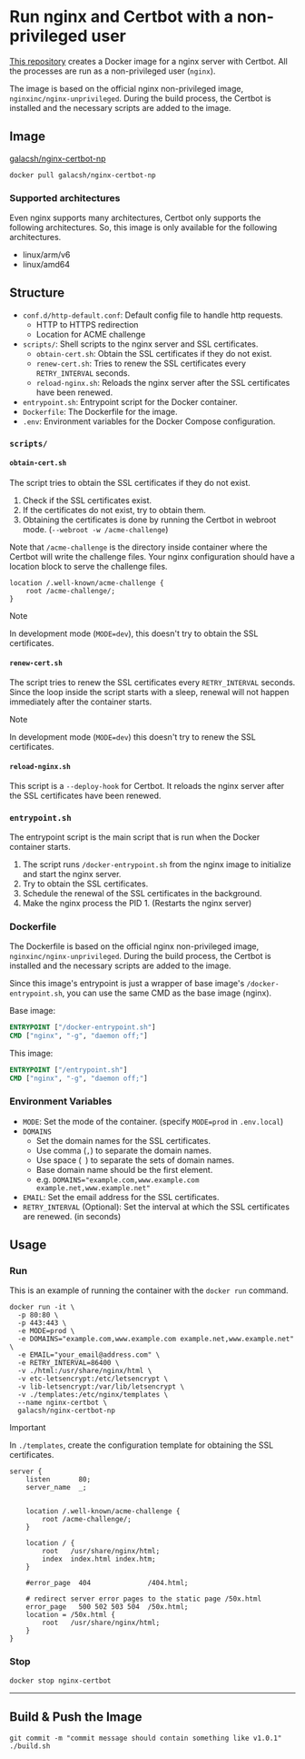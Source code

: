 # Run nginx and Certbot with a non-privileged user

[This repository](https://github.com/Galacsh/nginx-certbot-np) creates a Docker image for a nginx server with Certbot.
All the processes are run as a non-privileged user (`nginx`).

The image is based on the official nginx non-privileged image, `nginxinc/nginx-unprivileged`.
During the build process, the Certbot is installed and the necessary scripts are added to the image.

## Image

[galacsh/nginx-certbot-np](https://hub.docker.com/r/galacsh/nginx-certbot-np)

```shell
docker pull galacsh/nginx-certbot-np
```

### Supported architectures

Even nginx supports many architectures, Certbot only supports the following architectures.
So, this image is only available for the following architectures.

- linux/arm/v6
- linux/amd64

## Structure

- `conf.d/http-default.conf`: Default config file to handle http requests.
    - HTTP to HTTPS redirection
    - Location for ACME challenge
- `scripts/`: Shell scripts to the nginx server and SSL certificates.
    - `obtain-cert.sh`: Obtain the SSL certificates if they do not exist.
    - `renew-cert.sh`: Tries to renew the SSL certificates every `RETRY_INTERVAL` seconds.
    - `reload-nginx.sh`: Reloads the nginx server after the SSL certificates have been renewed.
- `entrypoint.sh`: Entrypoint script for the Docker container.
- `Dockerfile`: The Dockerfile for the image.
- `.env`: Environment variables for the Docker Compose configuration.

### `scripts/`

#### `obtain-cert.sh`

The script tries to obtain the SSL certificates if they do not exist.

1. Check if the SSL certificates exist.
2. If the certificates do not exist, try to obtain them.
3. Obtaining the certificates is done by running the Certbot in webroot mode. (`--webroot -w /acme-challenge`)

Note that `/acme-challenge` is the directory inside container where the Certbot will write the challenge files.
Your nginx configuration should have a location block to serve the challenge files.

```text
location /.well-known/acme-challenge {
    root /acme-challenge/;
}
```

> [!NOTE]
> In development mode (`MODE=dev`), this doesn't try to obtain the SSL certificates.

#### `renew-cert.sh`

The script tries to renew the SSL certificates every `RETRY_INTERVAL` seconds.
Since the loop inside the script starts with a sleep, renewal will not happen immediately after the container starts.

> [!NOTE]
> In development mode (`MODE=dev`) this doesn't try to renew the SSL certificates.

#### `reload-nginx.sh`

This script is a `--deploy-hook` for Certbot.
It reloads the nginx server after the SSL certificates have been renewed.

### `entrypoint.sh`

The entrypoint script is the main script that is run when the Docker container starts.

1. The script runs `/docker-entrypoint.sh` from the nginx image to initialize and start the nginx server.
2. Try to obtain the SSL certificates.
3. Schedule the renewal of the SSL certificates in the background.
4. Make the nginx process the PID 1. (Restarts the nginx server)

### Dockerfile

The Dockerfile is based on the official nginx non-privileged image, `nginxinc/nginx-unprivileged`.
During the build process, the Certbot is installed and the necessary scripts are added to the image.

Since this image's entrypoint is just a wrapper of base image's `/docker-entrypoint.sh`,
you can use the same CMD as the base image (nginx).

Base image:

```dockerfile
ENTRYPOINT ["/docker-entrypoint.sh"]
CMD ["nginx", "-g", "daemon off;"]
```

This image:

```dockerfile
ENTRYPOINT ["/entrypoint.sh"]
CMD ["nginx", "-g", "daemon off;"]
```

### Environment Variables

- `MODE`: Set the mode of the container. (specify `MODE=prod` in `.env.local`)
- `DOMAINS`
    - Set the domain names for the SSL certificates.
    - Use comma (`,`) to separate the domain names.
    - Use space (` `) to separate the sets of domain names.
    - Base domain name should be the first element.
    - e.g. `DOMAINS="example.com,www.example.com example.net,www.example.net"`
- `EMAIL`: Set the email address for the SSL certificates.
- `RETRY_INTERVAL` (Optional): Set the interval at which the SSL certificates are renewed. (in seconds)

## Usage

### Run

This is an example of running the container with the `docker run` command.

```shell
docker run -it \
  -p 80:80 \
  -p 443:443 \
  -e MODE=prod \
  -e DOMAINS="example.com,www.example.com example.net,www.example.net" \
  -e EMAIL="your_email@address.com" \
  -e RETRY_INTERVAL=86400 \
  -v ./html:/usr/share/nginx/html \
  -v etc-letsencrypt:/etc/letsencrypt \
  -v lib-letsencrypt:/var/lib/letsencrypt \
  -v ./templates:/etc/nginx/templates \
  --name nginx-certbot \
  galacsh/nginx-certbot-np
```

> [!IMPORTANT]
> In `./templates`, create the configuration template for obtaining the SSL certificates.

```text
server {
    listen       80;
    server_name  _;

    
    location /.well-known/acme-challenge {
        root /acme-challenge/;
    }

    location / {
        root   /usr/share/nginx/html;
        index  index.html index.htm;
    }

    #error_page  404              /404.html;

    # redirect server error pages to the static page /50x.html
    error_page   500 502 503 504  /50x.html;
    location = /50x.html {
        root   /usr/share/nginx/html;
    }
}
```

### Stop

```shell
docker stop nginx-certbot
```

---

## Build & Push the Image

```shell
git commit -m "commit message should contain something like v1.0.1"
./build.sh
```

